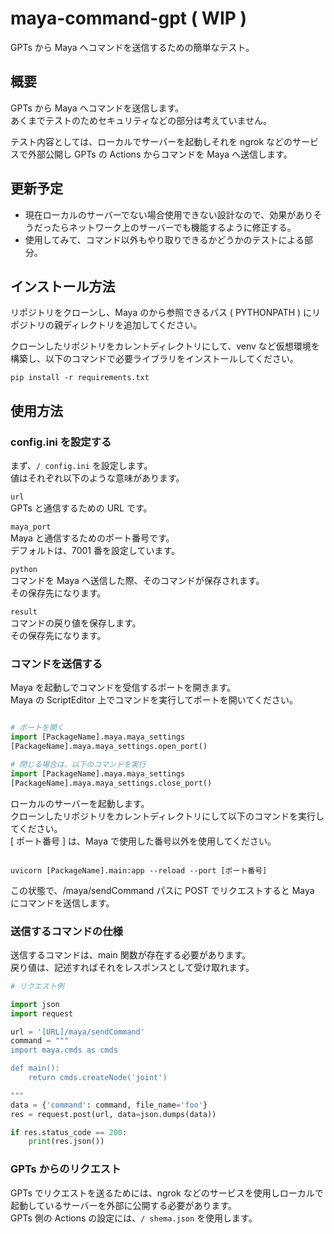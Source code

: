 # maya-command-gpt ( WIP )

GPTs から Maya へコマンドを送信するための簡単なテスト。


## 概要

GPTs から Maya へコマンドを送信します。  
あくまでテストのためセキュリティなどの部分は考えていません。

テスト内容としては、ローカルでサーバーを起動しそれを ngrok などのサービスで外部公開し GPTs の Actions からコマンドを Maya へ送信します。


## 更新予定

* 現在ローカルのサーバーでない場合使用できない設計なので、効果がありそうだったらネットワーク上のサーバーでも機能するように修正する。
* 使用してみて、コマンド以外もやり取りできるかどうかのテストによる部分。


## インストール方法

リポジトリをクローンし、Maya のから参照できるパス ( PYTHONPATH ) にリポジトリの親ディレクトリを追加してください。

クローンしたリポジトリをカレントディレクトリにして、venv など仮想環境を構築し、以下のコマンドで必要ライブラリをインストールしてください。

```shell
pip install -r requirements.txt 
```

## 使用方法

### config.ini を設定する

まず、`/ config.ini` を設定します。  
値はそれぞれ以下のような意味があります。

`url`  
GPTs と通信するための URL です。

`maya_port`  
Maya と通信するためのポート番号です。  
デフォルトは、7001 番を設定しています。

`python`  
コマンドを Maya へ送信した際、そのコマンドが保存されます。  
その保存先になります。

`result`  
コマンドの戻り値を保存します。  
その保存先になります。

### コマンドを送信する

Maya を起動しでコマンドを受信するポートを開きます。  
Maya の ScriptEditor 上でコマンドを実行してポートを開いてください。

```python

# ポートを開く
import [PackageName].maya.maya_settings
[PackageName].maya.maya_settings.open_port()

# 閉じる場合は、以下のコマンドを実行
import [PackageName].maya.maya_settings
[PackageName].maya.maya_settings.close_port()

```

ローカルのサーバーを起動します。  
クローンしたリポジトリをカレントディレクトリにして以下のコマンドを実行してください。  
[ ポート番号 ] は、Maya で使用した番号以外を使用してください。

```shell

uvicorn [PackageName].main:app --reload --port [ポート番号]

```

この状態で、/maya/sendCommand パスに POST でリクエストすると Maya にコマンドを送信します。


### 送信するコマンドの仕様

送信するコマンドは、main 関数が存在する必要があります。  
戻り値は、記述すればそれをレスポンスとして受け取れます。

```python
# リクエスト例

import json
import request

url = '[URL]/maya/sendCommand'
command = """
import maya.cmds as cmds

def main():
    return cmds.createNode('joint')

"""
data = {'command': command, file_name='foo'}
res = request.post(url, data=json.dumps(data))

if res.status_code == 200:
    print(res.json())    
```

### GPTs からのリクエスト

GPTs でリクエストを送るためには、ngrok などのサービスを使用しローカルで起動しているサーバーを外部に公開する必要があります。  
GPTs 側の Actions の設定には、`/ shema.json` を使用します。
